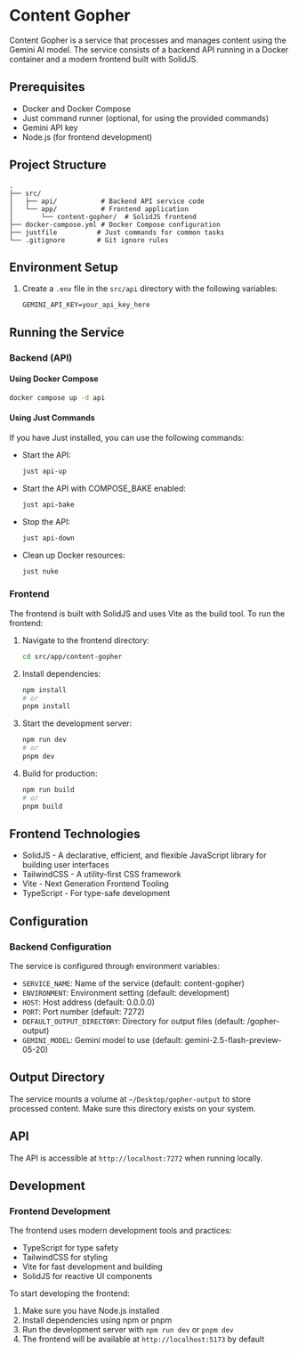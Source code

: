 # Content Gopher

Content Gopher is a service that processes and manages content using the Gemini AI model. The service consists of a backend API running in a Docker container and a modern frontend built with SolidJS.

## Prerequisites

- Docker and Docker Compose
- Just command runner (optional, for using the provided commands)
- Gemini API key
- Node.js (for frontend development)

## Project Structure

```
.
├── src/
│   ├── api/           # Backend API service code
│   └── app/           # Frontend application
│       └── content-gopher/  # SolidJS frontend
├── docker-compose.yml # Docker Compose configuration
├── justfile          # Just commands for common tasks
└── .gitignore        # Git ignore rules
```

## Environment Setup

1. Create a `.env` file in the `src/api` directory with the following variables:
   ```
   GEMINI_API_KEY=your_api_key_here
   ```

## Running the Service

### Backend (API)

#### Using Docker Compose

```bash
docker compose up -d api
```

#### Using Just Commands

If you have Just installed, you can use the following commands:

- Start the API:
  ```bash
  just api-up
  ```

- Start the API with COMPOSE_BAKE enabled:
  ```bash
  just api-bake
  ```

- Stop the API:
  ```bash
  just api-down
  ```

- Clean up Docker resources:
  ```bash
  just nuke
  ```

### Frontend

The frontend is built with SolidJS and uses Vite as the build tool. To run the frontend:

1. Navigate to the frontend directory:
   ```bash
   cd src/app/content-gopher
   ```

2. Install dependencies:
   ```bash
   npm install
   # or
   pnpm install
   ```

3. Start the development server:
   ```bash
   npm run dev
   # or
   pnpm dev
   ```

4. Build for production:
   ```bash
   npm run build
   # or
   pnpm build
   ```

## Frontend Technologies

- SolidJS - A declarative, efficient, and flexible JavaScript library for building user interfaces
- TailwindCSS - A utility-first CSS framework
- Vite - Next Generation Frontend Tooling
- TypeScript - For type-safe development

## Configuration

### Backend Configuration

The service is configured through environment variables:

- `SERVICE_NAME`: Name of the service (default: content-gopher)
- `ENVIRONMENT`: Environment setting (default: development)
- `HOST`: Host address (default: 0.0.0.0)
- `PORT`: Port number (default: 7272)
- `DEFAULT_OUTPUT_DIRECTORY`: Directory for output files (default: /gopher-output)
- `GEMINI_MODEL`: Gemini model to use (default: gemini-2.5-flash-preview-05-20)

## Output Directory

The service mounts a volume at `~/Desktop/gopher-output` to store processed content. Make sure this directory exists on your system.

## API

The API is accessible at `http://localhost:7272` when running locally.

## Development

### Frontend Development

The frontend uses modern development tools and practices:

- TypeScript for type safety
- TailwindCSS for styling
- Vite for fast development and building
- SolidJS for reactive UI components

To start developing the frontend:

1. Make sure you have Node.js installed
2. Install dependencies using npm or pnpm
3. Run the development server with `npm run dev` or `pnpm dev`
4. The frontend will be available at `http://localhost:5173` by default